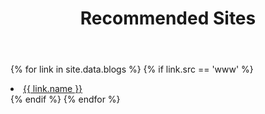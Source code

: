 ﻿---
layout: page
title: Recommended Sites
description: 
keywords: Recommended Sites
menu: ReadingList
permalink: /readinglist/
---


{% for link in site.data.blogs %}
{% if link.src == 'www' %}
    <li><a href="{{ link.url }}">{{ link.name }}</a></li>
{% endif %}
{% endfor %}
